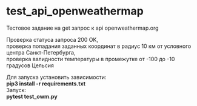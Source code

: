 # test_api_openweathermap
Тестовое задание на get запрос к api openweathermap.org  
  
Проверка статуса запроса 200 OK,  
проверка попадания заданных координат в радиус 10 км от условного центра Санкт-Петербурга,  
проверка валидности температуры в промежутке от -100 до -10 градусов Цельсия  
  
Для запуска установить зависимости:  
**pip3 install -r requirements.txt**  
Запуск:  
**pytest test_owm.py**
